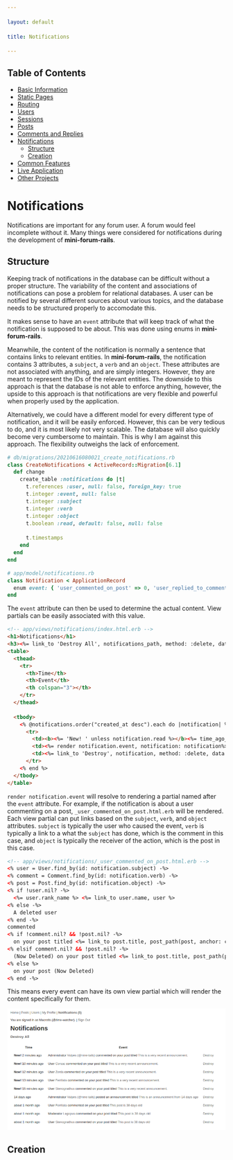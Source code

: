 ```yaml
---

layout: default

title: Notifications

---
```


## Table of Contents
- [Basic Information](./)
- [Static Pages](./static-pages)
- [Routing](./routing)
- [Users](./users)
- [Sessions](./sessions)
- [Posts](./posts)
- [Comments and Replies](./comments-replies)
- [Notifications](./notifications)
  - [Structure](#structure)
  - [Creation](#creation)
- [Common Features](./common-features)
- [Live Application](./live)
- [Other Projects](https://schwarzer-vulpecula.github.io)

# Notifications

Notifications are important for any forum user. A forum would feel incomplete without it. Many things were considered for notifications during the development of **mini-forum-rails**.

## Structure

Keeping track of notifications in the database can be difficult without a proper structure. The variability of the content and associations of notifications can pose a problem for relational databases. A user can be notified by several different sources about various topics, and the database needs to be structured properly to accomodate this.

It makes sense to have an `event` attribute that will keep track of what the notification is supposed to be about. This was done using enums in **mini-forum-rails**.

Meanwhile, the content of the notification is normally a sentence that contains links to relevant entities. In **mini-forum-rails**, the notification contains 3 attributes, a `subject`, a `verb` and an `object`. These attributes are not associated with anything, and are simply integers. However, they are meant to represent the IDs of the relevant entities. The downside to this approach is that the database is not able to enforce anything, however, the upside to this approach is that notifications are very flexible and powerful when properly used by the application.

Alternatively, we could have a different model for every different type of notification, and it will be easily enforced. However, this can be very tedious to do, and it is most likely not very scalable. The database will also quickly become very cumbersome to maintain. This is why I am against this approach. The flexibility outweighs the lack of enforcement.

```ruby
# db/migrations/20210616080021_create_notifications.rb
class CreateNotifications < ActiveRecord::Migration[6.1]
  def change
    create_table :notifications do |t|
      t.references :user, null: false, foreign_key: true
      t.integer :event, null: false
      t.integer :subject
      t.integer :verb
      t.integer :object
      t.boolean :read, default: false, null: false

      t.timestamps
    end
  end
end
```

```ruby
# app/model/notifications.rb
class Notification < ApplicationRecord
  enum event: { 'user_commented_on_post' => 0, 'user_replied_to_comment' => 1, 'staff_posted_announcement' => 2 }
end
```

The `event` attribute can then be used to determine the actual content. View partials can be easily associated with this value.

```html
<!-- app/views/notifications/index.html.erb -->
<h1>Notifications</h1>
<h3><%= link_to 'Destroy All', notifications_path, method: :delete, data: { confirm: 'Are you sure?' } %></h3>
<table>
  <thead>
    <tr>
      <th>Time</th>
      <th>Event</th>
      <th colspan="3"></th>
    </tr>
  </thead>

  <tbody>
    <% @notifications.order("created_at desc").each do |notification| %>
      <tr>
        <td><b><%= 'New! ' unless notification.read %></b><%= time_ago_in_words notification.created_at %> ago</td>
        <td><%= render notification.event, notification: notification%></td>
        <td><%= link_to 'Destroy', notification, method: :delete, data: { confirm: 'Are you sure?' } %></td>
      </tr>
    <% end %>
  </tbody>
</table>
```

`render notification.event` will resolve to rendering a partial named after the `event` attribute. For example, if the notification is about a user commenting on a post, `_user_commented_on_post.html.erb` will be rendered. Each view partial can put links based on the `subject`, `verb`, and `object` attributes. `subject` is typically the user who caused the event, `verb` is typically a link to a what the `subject` has done, which is the comment in this case, and `object` is typically the receiver of the action, which is the post in this case.

```html
<!-- app/views/notifications/_user_commented_on_post.html.erb -->
<% user = User.find_by(id: notification.subject) -%>
<% comment = Comment.find_by(id: notification.verb) -%>
<% post = Post.find_by(id: notification.object) -%>
<% if !user.nil? -%>
  <%= user.rank_name %> <%= link_to user.name, user %>
<% else -%>
  A deleted user
<% end -%>
commented
<% if !comment.nil? && !post.nil? -%>
  on your post titled <%= link_to post.title, post_path(post, anchor: comment.id) %>
<% elsif comment.nil? && !post.nil? -%>
  (Now Deleted) on your post titled <%= link_to post.title, post_path(post) %>
<% else %>
  on your post (Now Deleted)
<% end -%>
```

This means every event can have its own view partial which will render the content specifically for them.

![Various Notifications](./various-notifications.png)

## Creation
